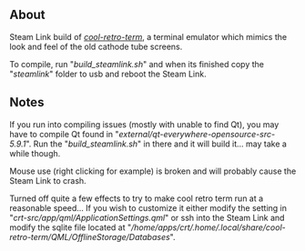 ## About

Steam Link build of [*cool-retro-term*](https://github.com/Swordfish90/cool-retro-term), a terminal emulator which mimics the look and feel of the old cathode tube screens.

To compile, run "*build_steamlink.sh*" and when its finished copy the "*steamlink*" folder to usb and reboot the Steam Link.

## Notes

If you run into compiling issues (mostly with unable to find Qt), you may have to compile Qt found in "*external/qt-everywhere-opensource-src-5.9.1*".  Run the "*build_steamlink.sh*" in there and it will build it... may take a while though.

Mouse use (right clicking for example) is broken and will probably cause the Steam Link to crash.

Turned off quite a few effects to try to make cool retro term run at a reasonable speed... If you wish to customize it either modify the setting in "*crt-src/app/qml/ApplicationSettings.qml*" or ssh into the Steam Link and modify the sqlite file located at "*/home/apps/crt/.home/.local/share/cool-retro-term/QML/OfflineStorage/Databases*".